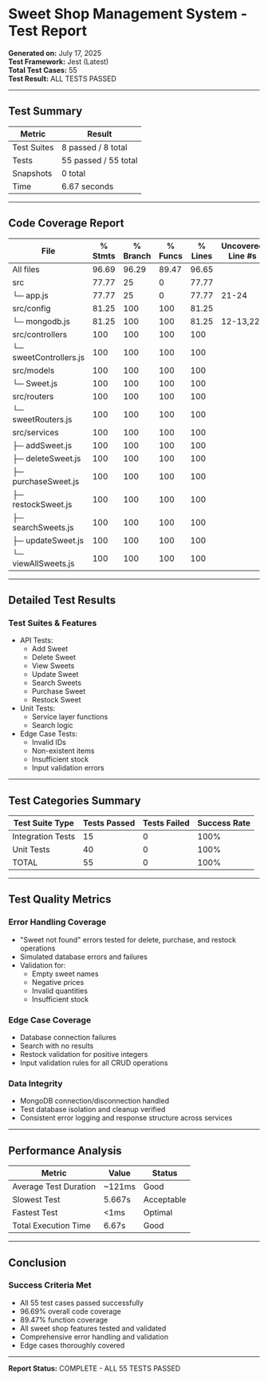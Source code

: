 # Sweet Shop Management System - Test Report

**Generated on:** July 17, 2025  
**Test Framework:** Jest (Latest)  
**Total Test Cases:** 55  
**Test Result:** ALL TESTS PASSED

---

## Test Summary

| Metric         | Result              |
|----------------|---------------------|
| Test Suites    | 8 passed / 8 total  |
| Tests          | 55 passed / 55 total |
| Snapshots      | 0 total             |
| Time           | 6.67 seconds        |

---

## Code Coverage Report

| File                  | % Stmts | % Branch | % Funcs | % Lines | Uncovered Line #s   |
|-----------------------|---------|----------|---------|---------|---------------------|
| All files             | 96.69   | 96.29    | 89.47   | 96.65   |                     |
| src                   | 77.77   | 25       | 0       | 77.77   |                     |
| └─ app.js             | 77.77   | 25       | 0       | 77.77   | 21-24               |
| src/config            | 81.25   | 100      | 100     | 81.25   |                     |
| └─ mongodb.js         | 81.25   | 100      | 100     | 81.25   | 12-13,22            |
| src/controllers       | 100     | 100      | 100     | 100     |                     |
| └─ sweetControllers.js| 100     | 100      | 100     | 100     |                     |
| src/models            | 100     | 100      | 100     | 100     |                     |
| └─ Sweet.js           | 100     | 100      | 100     | 100     |                     |
| src/routers           | 100     | 100      | 100     | 100     |                     |
| └─ sweetRouters.js    | 100     | 100      | 100     | 100     |                     |
| src/services          | 100     | 100      | 100     | 100     |                     |
| ├─ addSweet.js        | 100     | 100      | 100     | 100     |                     |
| ├─ deleteSweet.js     | 100     | 100      | 100     | 100     |                     |
| ├─ purchaseSweet.js   | 100     | 100      | 100     | 100     |                     |
| ├─ restockSweet.js    | 100     | 100      | 100     | 100     |                     |
| ├─ searchSweets.js    | 100     | 100      | 100     | 100     |                     |
| ├─ updateSweet.js     | 100     | 100      | 100     | 100     |                     |
| └─ viewAllSweets.js   | 100     | 100      | 100     | 100     |                     |

---

## Detailed Test Results

### Test Suites & Features

- API Tests:
  - Add Sweet
  - Delete Sweet
  - View Sweets
  - Update Sweet
  - Search Sweets
  - Purchase Sweet
  - Restock Sweet
- Unit Tests:
  - Service layer functions
  - Search logic
- Edge Case Tests:
  - Invalid IDs
  - Non-existent items
  - Insufficient stock
  - Input validation errors

---

## Test Categories Summary

| Test Suite Type   | Tests Passed | Tests Failed | Success Rate |
|-------------------|--------------|--------------|---------------|
| Integration Tests | 15           | 0            | 100%          |
| Unit Tests        | 40           | 0            | 100%          |
| TOTAL             | 55           | 0            | 100%          |

---

## Test Quality Metrics

### Error Handling Coverage

- "Sweet not found" errors tested for delete, purchase, and restock operations
- Simulated database errors and failures
- Validation for:
  - Empty sweet names
  - Negative prices
  - Invalid quantities
  - Insufficient stock

### Edge Case Coverage

- Database connection failures
- Search with no results
- Restock validation for positive integers
- Input validation rules for all CRUD operations

### Data Integrity

- MongoDB connection/disconnection handled
- Test database isolation and cleanup verified
- Consistent error logging and response structure across services

---

## Performance Analysis

| Metric                 | Value    | Status      |
|------------------------|----------|-------------|
| Average Test Duration  | ~121ms   | Good        |
| Slowest Test           | 5.667s   | Acceptable  |
| Fastest Test           | <1ms     | Optimal     |
| Total Execution Time   | 6.67s    | Good        |

---

## Conclusion

### Success Criteria Met

- All 55 test cases passed successfully
- 96.69% overall code coverage
- 89.47% function coverage
- All sweet shop features tested and validated
- Comprehensive error handling and validation
- Edge cases thoroughly covered

---

**Report Status:** COMPLETE - ALL 55 TESTS PASSED
